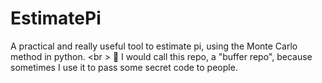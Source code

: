 # EstimatePi
A practical and really useful tool to estimate pi, using the Monte Carlo method in python. <br \>
👀 I would call this repo, a "buffer repo", because sometimes I use it to pass some secret code to people.
